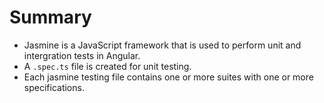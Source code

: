 # Summary

- Jasmine is a JavaScript framework that is used to perform unit and intergration tests in Angular.
- A `.spec.ts` file is created for unit testing.
- Each jasmine testing file contains one or more suites with one or more specifications.